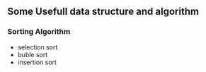 ## Some Usefull data structure and algorithm

### Sorting Algorithm
- selection sort
- buble sort
- insertion sort